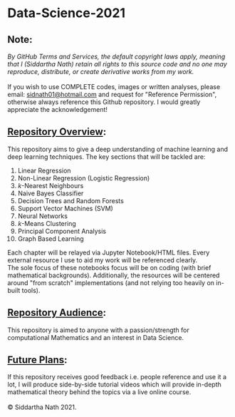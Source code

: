 # Data-Science-2021
## Note: 
*By GitHub Terms and Services, the default copyright laws apply, meaning that I (Siddartha Nath) retain all rights to this source code and no one may reproduce, distribute, or create derivative works from my work.*
<br>
<br>
If you wish to use COMPLETE codes, images or written analyses, please email: sidnath01@hotmail.com and request for "Reference Permission", otherwise always reference this Github repository. I would greatly appreciate the acknowledgement! 
## <ins>Repository Overview</ins>:
This repository aims to give a deep understanding of machine learning and deep learning techniques. The key sections that will be tackled are:
<br>
1. Linear Regression
2. Non-Linear Regression (Logistic Regression)
3. *k*-Nearest Neighbours
4. Naive Bayes Classifier 
5. Decision Trees and Random Forests
6. Support Vector Machines (SVM)
7. Neural Networks
8. *k*-Means Clustering
9. Principal Component Analysis
10. Graph Based Learning

Each chapter will be relayed via Jupyter Notebook/HTML files. Every external resource I use to aid my work will be referenced clearly.
<br>
The sole focus of these notebooks focus will be on coding (with brief mathematical backgrounds). Additionally, the resources will be centered around "from scratch" implementations (and not relying too heavily on in-built tools). 
<br>
## <ins>Repository Audience</ins>:
This repository is aimed to anyone with a passion/strength for computational Mathematics and an interest in Data Science.
<br>
## <ins>Future Plans</ins>:
If this repository receives good feedback i.e. people reference and use it a lot, I will produce side-by-side tutorial videos which will provide in-depth mathematical theory behind the topics via a live online course. 
<br>
<br>
© Siddartha Nath 2021. 
